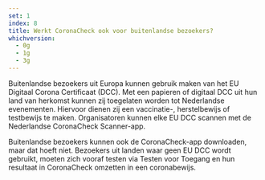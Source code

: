```yaml
---
set: 1
index: 8
title: Werkt CoronaCheck ook voor buitenlandse bezoekers?
whichversion:
  - 0g
  - 1g
  - 3g
---
```

Buitenlandse bezoekers uit Europa kunnen gebruik maken van het EU Digitaal Corona Certificaat (DCC). Met een papieren of digitaal DCC uit hun land van herkomst kunnen zij toegelaten worden tot Nederlandse evenementen. Hiervoor dienen zij een vaccinatie-, herstelbewijs of testbewijs te maken. Organisatoren kunnen elke EU DCC scannen met de Nederlandse CoronaCheck Scanner-app. 

Buitenlandse bezoekers kunnen ook de CoronaCheck-app downloaden, maar dat hoeft niet. Bezoekers uit landen waar geen EU DCC wordt gebruikt, moeten zich vooraf testen via Testen voor Toegang en hun resultaat in CoronaCheck omzetten in een coronabewijs.
